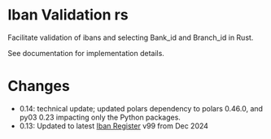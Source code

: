 # Iban Validation rs
Facilitate validation of ibans and selecting Bank_id and Branch_id in Rust.

See documentation for implementation details. 

# Changes
 - 0.14: technical update; updated polars dependency to polars 0.46.0, and py03 0.23 impacting only the Python packages.
 - 0.13: Updated to latest [Iban Register](https://www.swift.com/standards/data-standards/iban-international-bank-account-number) v99 from Dec 2024